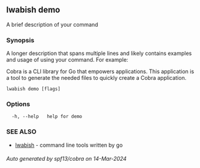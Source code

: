 ## lwabish demo

A brief description of your command

### Synopsis

A longer description that spans multiple lines and likely contains examples
and usage of using your command. For example:

Cobra is a CLI library for Go that empowers applications.
This application is a tool to generate the needed files
to quickly create a Cobra application.

```
lwabish demo [flags]
```

### Options

```
  -h, --help   help for demo
```

### SEE ALSO

* [lwabish](lwabish.md)	 - command line tools written by go

###### Auto generated by spf13/cobra on 14-Mar-2024
